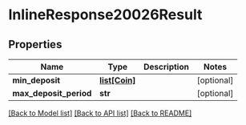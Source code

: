 # InlineResponse20026Result

## Properties
Name | Type | Description | Notes
------------ | ------------- | ------------- | -------------
**min_deposit** | [**list[Coin]**](Coin.md) |  | [optional] 
**max_deposit_period** | **str** |  | [optional] 

[[Back to Model list]](../README.md#documentation-for-models) [[Back to API list]](../README.md#documentation-for-api-endpoints) [[Back to README]](../README.md)


